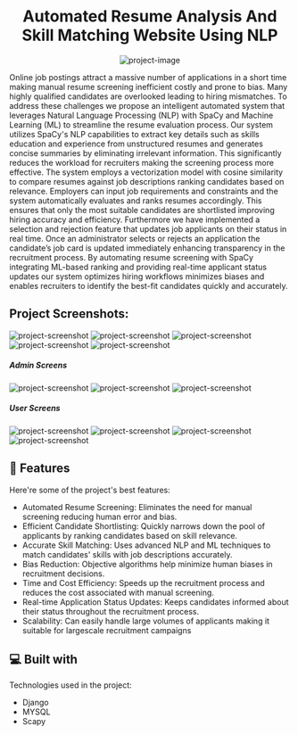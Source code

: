 <h1 align="center" id="title">Automated Resume Analysis And Skill Matching Website Using NLP</h1>

<p align="center"><img src="https://socialify.git.ci/vvenkatasaianand/Automated_Resume_Analysis_And_Skill_Matching_Website_using_NLP/image?custom_description=Django+Application&amp;description=1&amp;font=Bitter&amp;language=1&amp;name=1&amp;pattern=Transparent&amp;theme=Auto" alt="project-image"></p>

<p id="description">Online job postings attract a massive number of applications in a short time making manual resume screening inefficient costly and prone to bias. Many highly qualified candidates are overlooked leading to hiring mismatches. To address these challenges we propose an intelligent automated system that leverages Natural Language Processing (NLP) with SpaCy and Machine Learning (ML) to streamline the resume evaluation process. Our system utilizes SpaCy's NLP capabilities to extract key details such as skills education and experience from unstructured resumes and generates concise summaries by eliminating irrelevant information. This significantly reduces the workload for recruiters making the screening process more effective. The system employs a vectorization model with cosine similarity to compare resumes against job descriptions ranking candidates based on relevance. Employers can input job requirements and constraints and the system automatically evaluates and ranks resumes accordingly. This ensures that only the most suitable candidates are shortlisted improving hiring accuracy and efficiency. Furthermore we have implemented a selection and rejection feature that updates job applicants on their status in real time. Once an administrator selects or rejects an application the candidate’s job card is updated immediately enhancing transparency in the recruitment process. By automating resume screening with SpaCy integrating ML-based ranking and providing real-time applicant status updates our system optimizes hiring workflows minimizes biases and enables recruiters to identify the best-fit candidates quickly and accurately.</p>

<h2>Project Screenshots:</h2>

<img src="https://github.com/vvenkatasaianand/Automated_Resume_Analysis_And_Skill_Matching_Website_using_NLP/blob/main/Documentations/Screens/Main%20Screens/1.Home%20Screen.png" alt="project-screenshot" >

<img src="Documentations/Screens/Main Screens/2.Admin Login.png" alt="project-screenshot" >

<img src="https://github.com/vvenkatasaianand/Automated_Resume_Analysis_And_Skill_Matching_Website_using_NLP/blob/main/Documentations/Screens/Main%20Screens/3.User%20Login.png" alt="project-screenshot" >

<img src="Documentations/Screens/Main Screens/4. User Registration Page.png" alt="project-screenshot" >

<img src="Documentations/Screens/Main Screens/6.FeedBack Page.png" alt="project-screenshot" >

<h5>Admin Screens</h5>

<img src="https://github.com/vvenkatasaianand/Automated_Resume_Analysis_And_Skill_Matching_Website_using_NLP/blob/main/Documentations/Screens/Admin%20Screens/1.Admin%20DashBoard.png" alt="project-screenshot" >

<img src="Documentations/Screens/Admin Screens/2.Post Job.png" alt="project-screenshot" >

<img src="Documentations/Screens/Admin Screens/8.FeedBack View Page.png" alt="project-screenshot" >

<h5>User Screens</h5>

<img src="Documentations/Screens/User Screens/1.User DashBoard.png" alt="project-screenshot" >

<img src="Documentations/Screens/User Screens/2.View All Available page.png" alt="project-screenshot" >

<img src="Documentations/Screens/User Screens/4. Upload Resume Page.png" alt="project-screenshot" >

<img src="Documentations/Screens/User Screens/5. Congratulations alert .png" alt="project-screenshot" >


  
<h2>🧐 Features</h2>

Here're some of the project's best features:

*   Automated Resume Screening: Eliminates the need for manual screening reducing human error and bias.
*   Efficient Candidate Shortlisting: Quickly narrows down the pool of applicants by ranking candidates based on skill relevance.
*   Accurate Skill Matching: Uses advanced NLP and ML techniques to match candidates' skills with job descriptions accurately.
*   Bias Reduction: Objective algorithms help minimize human biases in recruitment decisions.
*   Time and Cost Efficiency: Speeds up the recruitment process and reduces the cost associated with manual screening.
*   Real-time Application Status Updates: Keeps candidates informed about their status throughout the recruitment process.
*   Scalability: Can easily handle large volumes of applicants making it suitable for largescale recruitment campaigns

  
  
<h2>💻 Built with</h2>

Technologies used in the project:

*   Django
*   MYSQL
*   Scapy

